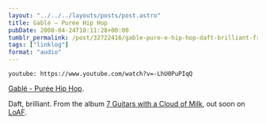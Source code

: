 ```yaml
---
layout: "../../../layouts/posts/post.astro"
title: Gablé – Purée Hip Hop
pubDate: 2008-04-24T10:11:28+00:00
tumblr_permalink: /post/32722416/gable-pure-e-hip-hop-daft-brilliant-from-the
tags: ["linklog"]
format: "audio"
---
```


`youtube: https://www.youtube.com/watch?v=-LhU0PuPIqQ`

[Gablé - Purée Hip Hop][1].

Daft, brilliant. From the album [7 Guitars with a Cloud of Milk][2], out soon on [LoAF][3].

[1]: https://www.youtube.com/watch?v=-LhU0PuPIqQ
[2]: http://www.l-o-a-f.com/index.php?artist_id=87
[3]: http://www.l-o-a-f.com/
